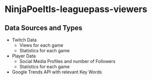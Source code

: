 # NinjaPoeltls-leaguepass-viewers

## Data Sources and Types
* Twitch Data
	- Views for each game
	- Statistics for each game
* Player Data
	- Social Media Profiles and number of Followers
	- Statistics for each game
* Google Trends API with relevant Key Words
